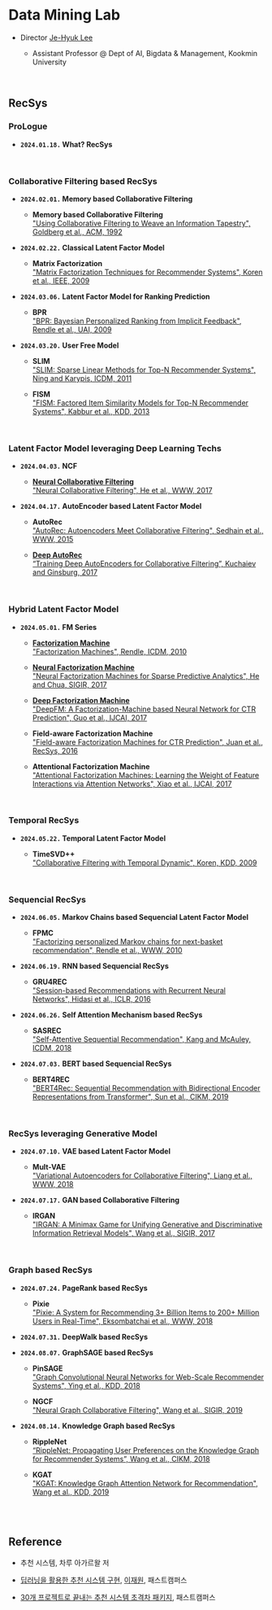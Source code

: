 # Data Mining Lab

- Director [Je-Hyuk Lee](https://github.com/jaylee07)

  - Assistant Professor @ Dept of AI, Bigdata & Management, Kookmin University

</br>

## RecSys

### ProLogue

- **`2024.01.18.` What? RecSys**

</br>

### Collaborative Filtering based RecSys

- **`2024.02.01.` Memory based Collaborative Filtering**
  - **Memory based Collaborative Filtering** </br> ["Using Collaborative Filtering to Weave an Information Tapestry", Goldberg et al., ACM, 1992](https://dl.acm.org/doi/abs/10.1145/138859.138867)

- **`2024.02.22.` Classical Latent Factor Model**
  - **Matrix Factorization** </br> ["Matrix Factorization Techniques for Recommender Systems", Koren et al., IEEE, 2009](https://ieeexplore.ieee.org/abstract/document/5197422?casa_token=MegLN5OlT4oAAAAA:gNQRE3BKlHAKav64qSELmwXR6WizC4ksr3XvAV1DmiLN2AFgy-PdZ9PB8gCIsgS2e1ISZNI2Oibs)

- **`2024.03.06.` Latent Factor Model for Ranking Prediction**
  - **BPR** </br> ["BPR: Bayesian Personalized Ranking from Implicit Feedback", Rendle et al., UAI, 2009](https://arxiv.org/abs/1205.2618)

- **`2024.03.20.` User Free Model**
  - **SLIM** </br> ["SLIM: Sparse Linear Methods for Top-N Recommender Systems", Ning and Karypis, ICDM, 2011](https://ieeexplore.ieee.org/abstract/document/6137254?casa_token=hasquFQkcNQAAAAA:ahz0llpC6_q77EiwLrjlyofGfms6lQOCmuBRrnGl8MOjkbLsWNWRHYJJN9yYBdXkaLKKTvNpjLiC)

  - **FISM** </br> ["FISM: Factored Item Similarity Models for Top-N Recommender Systems", Kabbur et al., KDD, 2013](https://dl.acm.org/doi/abs/10.1145/2487575.2487589?casa_token=zDZvzz_byroAAAAA:1Dr1GXJ7yst1AM9GKAlEyDRP6_hzDEQQr5ML9cjR7u6bJOr4dOp4gA3RyLyI-tVdsewY6FL7Sixq4Vs)

</br>

### Latent Factor Model leveraging Deep Learning Techs

- **`2024.04.03.` NCF**
  - [**Neural Collaborative Filtering**](https://github.com/jayarnim/MD-Data_Mining_Lab/blob/main/model/NCF.py) </br> ["Neural Collaborative Filtering", He et al., WWW, 2017](https://dl.acm.org/doi/abs/10.1145/3038912.3052569?casa_token=xJcQ62dMU8kAAAAA:erA0iE1l2Pxdx8qpbMFCh7Z6-qc02h-yCXcoaWJN5E4pJwMwu6RVRoMrBdUSFJ_yrHGdTfVtJR67EPw)

- **`2024.04.17.` AutoEncoder based Latent Factor Model**
  - **AutoRec** </br> ["AutoRec: Autoencoders Meet Collaborative Filtering", Sedhain et al., WWW, 2015](https://dl.acm.org/doi/abs/10.1145/2740908.2742726?casa_token=h6-W8fBHMuwAAAAA:hcZXeeqXUng_hrZJ9GaPt3dfJ4lXKK_THtypbucIf-XV18hRNfMxj2CkZKTOShkdwCCcrJ5WEGho-mo)

  - [**Deep AutoRec**](https://github.com/jayarnim/M-Data_Mining_Lab/blob/main/model/DeepAutoRec.py) </br> [“Training Deep AutoEncoders for Collaborative Filtering”, Kuchaiev and Ginsburg, 2017](https://arxiv.org/abs/1708.01715)

</br>

### Hybrid Latent Factor Model

- **`2024.05.01.` FM Series**
  - [**Factorization Machine**]() </br> ["Factorization Machines", Rendle, ICDM, 2010](https://ieeexplore.ieee.org/abstract/document/5694074?casa_token=PxTxcXYbSBEAAAAA:94LVL0iDWaWBXagioWFO-JagI4rp2mGkpcl-agJtPsKwhs7WhMS-f5mitp-OrI5z8M2bcAUrzLBR)

  - [**Neural Factorization Machine**](https://github.com/jayarnim/M-Data_Mining_Lab/blob/main/model/NeuralFactorizationMachine.py) </br> ["Neural Factorization Machines for Sparse Predictive Analytics", He and Chua, SIGIR, 2017](https://dl.acm.org/doi/abs/10.1145/3077136.3080777?casa_token=GwAdLrQPwy4AAAAA:ie1lvyHs54HbZmQS4pns-P585Knu3QIYRcNXUbPbfyQdNIO-E2HGXQCIwoza5np_wt-S4gs1lcQ_yw4)

  - **[Deep Factorization Machine]()** </br> ["DeepFM: A Factorization-Machine based Neural Network for CTR Prediction", Guo et al., IJCAI, 2017](https://arxiv.org/abs/1703.04247)

  - **Field-aware Factorization Machine** </br> ["Field-aware Factorization Machines for CTR Prediction", Juan et al., RecSys, 2016](https://dl.acm.org/doi/abs/10.1145/2959100.2959134?casa_token=LhyqvBbTAH4AAAAA:j1IOKYkeCTiByjmyaTueiRLCZkmi5U0SWqEVOyBbOdZOj9xKlu7X8AeBWPsum8IwcP6hUdTHqvJgfcM)

  - **Attentional Factorization Machine** </br> ["Attentional Factorization Machines: Learning the Weight of Feature Interactions via Attention Networks", Xiao et al., IJCAI, 2017](https://arxiv.org/abs/1708.04617)

</br>

### Temporal RecSys

- **`2024.05.22.` Temporal Latent Factor Model**

  - **TimeSVD++** </br> ["Collaborative Filtering with Temporal Dynamic", Koren, KDD, 2009](https://dl.acm.org/doi/abs/10.1145/1557019.1557072?casa_token=rimTEX65IIsAAAAA:jfa7Vyrl6bt4D3OsxxBP2ja1FfR6DbK7EjnoTTgxbddG16QaJzh0QTSTppGwWkaJVG0nvRMba_jmB3w)

</br>

### Sequencial RecSys

- **`2024.06.05.` Markov Chains based Sequencial Latent Factor Model**
  - **FPMC** </br> ["Factorizing personalized Markov chains for next-basket recommendation", Rendle et al., WWW, 2010](https://dl.acm.org/doi/abs/10.1145/1772690.1772773?casa_token=Q3sHZL_spjgAAAAA:2Xm7ovGfhXZSkNb2ulgWO27DY0vMDKkoVrQS23pMKqouoJS1y_AKVeQlCMI_tCsuyggAGMY-IgYrXeU)

- **`2024.06.19.` RNN based Sequencial RecSys**
  - **GRU4REC** </br> ["Session-based Recommendations with Recurrent Neural Networks", Hidasi et al., ICLR, 2016](https://arxiv.org/abs/1511.06939)

- **`2024.06.26.` Self Attention Mechanism based RecSys**
  - **SASREC** </br> ["Self-Attentive Sequential Recommendation", Kang and McAuley, ICDM, 2018](https://ieeexplore.ieee.org/abstract/document/8594844?casa_token=JT5smtt5Z5sAAAAA:lFfXP_q_01zzLRSEc7p1zEyR_jZ7l1VjeTTCOUO6QMkDmw6HUM0BDtBSnPGpvH6XZmxvQwnGi-r7)

- **`2024.07.03.` BERT based Sequencial RecSys**
  - **BERT4REC** </br> ["BERT4Rec: Sequential Recommendation with Bidirectional Encoder Representations from Transformer", Sun et al., CIKM, 2019](https://dl.acm.org/doi/abs/10.1145/3357384.3357895?casa_token=FdOnUIipxhwAAAAA:jXWonRcvhqi5WJFCb_hKPdJMAWgvZI9YJzI4qn20pSMM7N6FrxdvcL9g9h1pAibEFy5eiD_z4N9XmbE)

</br>

### RecSys leveraging Generative Model

- **`2024.07.10.` VAE based Latent Factor Model**
  - **Mult-VAE** </br> ["Variational Autoencoders for Collaborative Filtering", Liang et al., WWW, 2018](https://dl.acm.org/doi/abs/10.1145/3178876.3186150)

- **`2024.07.17.` GAN based Collaborative Filtering**
  - **IRGAN** </br> ["IRGAN: A Minimax Game for Unifying Generative and Discriminative Information Retrieval Models", Wang et al., SIGIR, 2017](https://dl.acm.org/doi/abs/10.1145/3077136.3080786?casa_token=l3DUV8WZZPUAAAAA:gh1OnSEylDd-KiNnTyq2jTgCcIAutcHOYKgFk9rXXmzdy8t8lJjfYi0XJDVzEVIsENZs8wlTCZeN_Wc)

</br>

### Graph based RecSys

- **`2024.07.24.` PageRank based RecSys**
  - **Pixie** </br> ["Pixie: A System for Recommending 3+ Billion Items to 200+ Million Users in Real-Time", Eksombatchai et al., WWW, 2018](https://dl.acm.org/doi/abs/10.1145/3178876.3186183)

- **`2024.07.31.` DeepWalk based RecSys**

- **`2024.08.07.` GraphSAGE based RecSys**
  - **PinSAGE** </br> ["Graph Convolutional Neural Networks for Web-Scale Recommender Systems", Ying et al., KDD, 2018](https://dl.acm.org/doi/abs/10.1145/3219819.3219890?casa_token=Au-umXQUZ1kAAAAA:lJzYsga18v6bN9pxyApAxnegROTbuvoCB8ukqZ3A8NiPKxY7sfXdSHsvu4eCIWgtQFoS0AaZFSzjHHY)

  - **NGCF** </br> ["Neural Graph Collaborative Filtering", Wang et al., SIGIR, 2019](https://dl.acm.org/doi/abs/10.1145/3331184.3331267?casa_token=8JTOV4RxYlsAAAAA:bkwRnHjoNWGcx5bGw97-cRpFT4iKhBSLnEyI3xK0eXEsb2-bLIwANoE1txFvyRCsgpABkhbCzrtjRA)

- **`2024.08.14.` Knowledge Graph based RecSys**
  - **RippleNet** </br> [“RippleNet: Propagating User Preferences on the Knowledge Graph for Recommender Systems”, Wang et al., CIKM, 2018](https://dl.acm.org/doi/abs/10.1145/3269206.3271739?casa_token=R1-vKJgCzrsAAAAA:x-U83HRTCb83izvU4lkdL29VKSeUgBBgFOpgWmjwpsa6PGdjVig-jaoUI6YdzKY6LihmfGshjhcp2Ks)

  - **KGAT** </br> ["KGAT: Knowledge Graph Attention Network for Recommendation", Wang et al., KDD, 2019](https://dl.acm.org/doi/abs/10.1145/3292500.3330989?casa_token=H-IaOAQVwHwAAAAA:2299fELWgPC7Y7f14vmWKDt0ZhrWV3I01NYuM6s1CoOyEwrltgYDzs1jP6GK_zU6v5qiwXHByDAqmIQ)

</br>



</br>

## Reference

- 추천 시스템, 차루 아가르왈 저

- [딥러닝을 활용한 추천 시스템 구현](https://fastcampus.co.kr/data_online_rs), [이재원](https://github.com/jaewonlee-728), 패스트캠퍼스

- [30개 프로젝트로 끝내는 추천 시스템 초격차 패키지](https://fastcampus.co.kr/data_online_rsystem), 패스트캠퍼스

